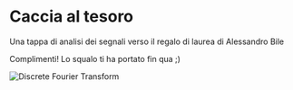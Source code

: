 # Caccia al tesoro
Una tappa di analisi dei segnali verso il regalo di laurea di Alessandro Bile


Complimenti! Lo squalo ti ha portato fin qua ;)

<img src="https://latex.codecogs.com/gif.latex?X_\omega&space;=&space;\sum_{t=0}^{N-1}&space;x_t\cdot&space;e^{-\frac&space;{i&space;2\pi&space;\omega&space;t}{N}}" title="Discrete Fourier Transform" />


